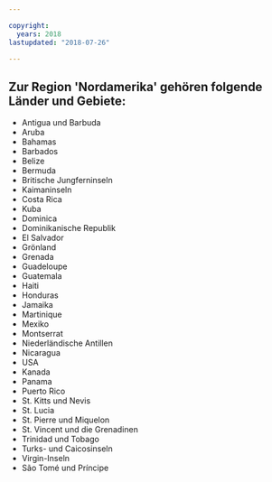 ```yaml
---

copyright:
  years: 2018
lastupdated: "2018-07-26"

---
```


## Zur Region 'Nordamerika' gehören folgende Länder und Gebiete:

* Antigua und Barbuda
* Aruba
* Bahamas
* Barbados
* Belize
* Bermuda
* Britische Jungferninseln
* Kaimaninseln
* Costa Rica
* Kuba
* Dominica
* Dominikanische Republik
* El Salvador
* Grönland
* Grenada
* Guadeloupe
* Guatemala
* Haiti
* Honduras
* Jamaika
* Martinique
* Mexiko
* Montserrat
* Niederländische Antillen
* Nicaragua
* USA
* Kanada
* Panama
* Puerto Rico
* St. Kitts und Nevis
* St. Lucia
* St. Pierre und Miquelon
* St. Vincent und die Grenadinen
* Trinidad und Tobago
* Turks- und Caicosinseln
* Virgin-Inseln
* São Tomé und Príncipe
